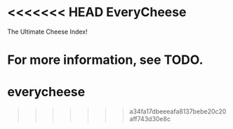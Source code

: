 <<<<<<< HEAD
EveryCheese
==============================

The Ultimate Cheese Index!

For more information, see TODO.
=======
# everycheese
>>>>>>> a34fa17dbeeeafa8137bebe20c20aff743d30e8c
